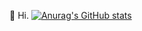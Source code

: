 👋 Hi.
[![Anurag's GitHub stats](https://github-readme-stats.vercel.app/api?username=trombiano1)](https://github.com/anuraghazra/github-readme-stats)
